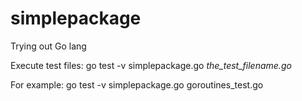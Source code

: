 # simplepackage
Trying out Go lang

Execute test files:
    go test -v simplepackage.go *the_test_filename.go*

For example:
    go test -v simplepackage.go goroutines_test.go
